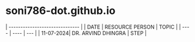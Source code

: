 # soni786-dot.github.io
| ------------------------------ |
| DATE | RESOURCE PERSON | TOPIC |
| ---- | ---- | --- |
| 11-07-2024| DR. ARVIND DHINGRA | STEP |

